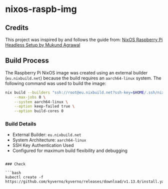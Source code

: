 # nixos-raspb-img

## Credits

This project was inspired by and follows the guide from: [NixOS Raspberry Pi Headless Setup by Mukund
Agrawal](https://blog.yaymukund.com/posts/nixos-raspberry-pi-nixbuild-headless/)

## Build Process

The Raspberry Pi NixOS image was created using an external builder (`eu.nixbuild.net`) because the build requires an `aarch64-linux` system. The following
command was used to build the image:

```bash
nix build --builders "ssh://root@eu.nixbuild.net?ssh-key=$HOME/.ssh/nixbuild aarch64-linux - 100 1 big-parallel,benchmark"\
    --max-jobs 0 \
    --system aarch64-linux \
    --option keep-failed true \
    --option build-cores 0
```

### Build Details
- External Builder: `eu.nixbuild.net`
- System Architecture: `aarch64-linux`
- SSH Key Authentication Used
- Configured for maximum build flexibility and debugging
```

### Check

```bash
kubectl create -f https://github.com/kyverno/kyverno/releases/download/v1.13.0/install.yaml
```
